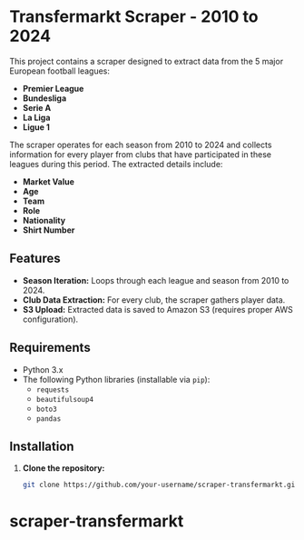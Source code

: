 # Transfermarkt Scraper - 2010 to 2024

This project contains a scraper designed to extract data from the 5 major European football leagues:
- **Premier League**
- **Bundesliga**
- **Serie A**
- **La Liga**
- **Ligue 1**

The scraper operates for each season from 2010 to 2024 and collects information for every player from clubs that have participated in these leagues during this period. The extracted details include:
- **Market Value**
- **Age**
- **Team**
- **Role**
- **Nationality**
- **Shirt Number**

## Features

- **Season Iteration:** Loops through each league and season from 2010 to 2024.
- **Club Data Extraction:** For every club, the scraper gathers player data.
- **S3 Upload:** Extracted data is saved to Amazon S3 (requires proper AWS configuration).

## Requirements

- Python 3.x
- The following Python libraries (installable via `pip`):
  - `requests`
  - `beautifulsoup4`
  - `boto3`
  - `pandas`

## Installation

1. **Clone the repository:**

   ```bash
   git clone https://github.com/your-username/scraper-transfermarkt.git
# scraper-transfermarkt
